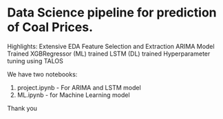 # Data Science pipeline for prediction of Coal Prices.

Highlights:
    Extensive EDA
    Feature Selection and Extraction
    ARIMA Model Trained
    XGBRegressor (ML) trained
    LSTM (DL) trained
    Hyperparameter tuning using TALOS


We have two notebooks:

1) project.ipynb -  For ARIMA and LSTM model
2) ML.ipynb - for Machine Learning model


Thank you
